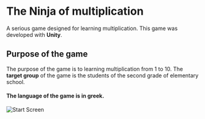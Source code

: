 # The Ninja of multiplication
A serious game designed for learning multiplication. This game was developed with **Unity**.

## Purpose of the game
The purpose of the game is to learning multiplication from 1 to 10. The **target group** of the game is the students of the second grade of elementary school.

#### The language of the game is in greek.

![Start Screen]()
